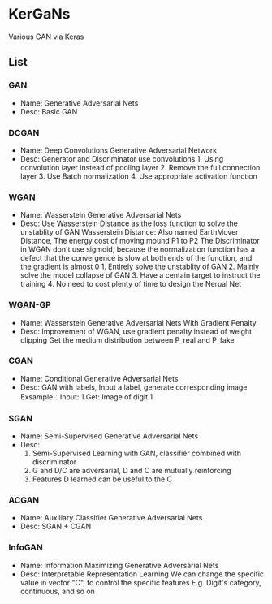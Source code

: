 # KerGaNs

Various GAN via Keras

## List

### GAN

- Name:
  Generative Adversarial Nets
- Desc:
  Basic GAN

### DCGAN

- Name:
    Deep Convolutions Generative Adversarial Network
- Desc:
    Generator and Discriminator use convolutions
        1. Using convolution layer instead of pooling layer
        2. Remove the full connection layer
        3. Use Batch normalization
        4. Use appropriate activation function

### WGAN

- Name:
    Wasserstein Generative Adversarial Nets
- Desc:
    Use Wasserstein Distance as the loss function to solve the unstablity of GAN
    Wasserstein Distance: Also named EarthMover Distance, The energy cost of moving mound P1 to P2
    The Discriminator in WGAN don't use sigmoid, because the normalization function has a defect that 
    the convergence is slow at both ends of the function, and the gradient is almost 0
        1. Entirely solve the unstablity of GAN
        2. Mainly solve the model collapse of GAN
        3. Have a centain target to instruct the training
        4. No need to cost plenty of time to design the Nerual Net

### WGAN-GP

- Name:
    Wasserstein Generative Adversarial Nets With Gradient Penalty
- Desc:
    Improvement of WGAN, use gradient penalty instead of weight clipping
    Get the medium distribution between P_real and P_fake

### CGAN

- Name:
    Conditional Generative Adversarial Nets
- Desc:
    GAN with labels, Input a label, generate corresponding image
    Exsample：Input: 1      Get: Image of digit 1

### SGAN

- Name:
    Semi-Supervised Generative Adversarial Nets
- Desc:
    1. Semi-Supervised Learning with GAN, classifier combined with discriminator
    2. G and D/C are adversarial, D and C are mutually reinforcing
    3. Features D learned can be useful to the C

### ACGAN

- Name:
    Auxiliary Classifier Generative Adversarial Nets
- Desc:
    SGAN + CGAN

### InfoGAN

- Name:
    Information Maximizing Generative Adversarial Nets
- Desc:
    Interpretable Representation Learning
    We can change the specific value in vector "C", to control the specific features
    E.g. Digit's category, continuous, and so on
